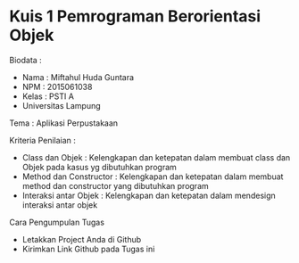 # Kuis 1 Pemrograman Berorientasi Objek

Biodata :
- Nama  : Miftahul Huda Guntara
- NPM   : 2015061038
- Kelas : PSTI A
- Universitas Lampung


Tema : Aplikasi Perpustakaan

Kriteria Penilaian :
- Class dan Objek         : Kelengkapan dan ketepatan dalam membuat class dan Objek pada kasus yg dibutuhkan program
- Method dan Constructor  : Kelengkapan dan ketepatan dalam membuat method dan constructor yang dibutuhkan program
- Interaksi antar Objek   : Kelengkapan dan ketepatan dalam mendesign interaksi antar objek 

Cara Pengumpulan Tugas
- Letakkan Project Anda di Github
- Kirimkan Link Github pada Tugas ini
